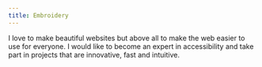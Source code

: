 ```yaml
---
title: Embroidery
---
```


I love to make beautiful websites but above all to make the web easier to use for everyone. I would like to become an expert in accessibility and take part in projects that are innovative, fast and intuitive.